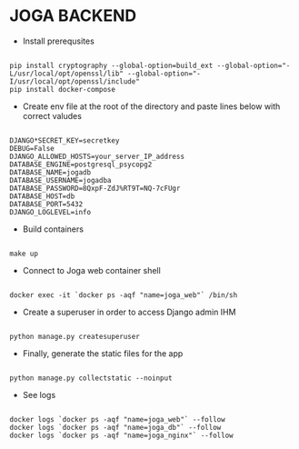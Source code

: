 # JOGA BACKEND

- Install prerequsites

```shell

pip install cryptography --global-option=build_ext --global-option="-L/usr/local/opt/openssl/lib" --global-option="-I/usr/local/opt/openssl/include"
pip install docker-compose

```

- Create env file at the root of the directory and paste lines below with correct valudes

```shell

DJANGO*SECRET_KEY=secretkey
DEBUG=False
DJANGO_ALLOWED_HOSTS=your_server_IP_address
DATABASE_ENGINE=postgresql_psycopg2
DATABASE_NAME=jogadb
DATABASE_USERNAME=jogadba
DATABASE_PASSWORD=8QxpF-ZdJ%RT9T=NQ-7cFUgr
DATABASE_HOST=db
DATABASE_PORT=5432
DJANGO_LOGLEVEL=info

```

- Build containers

```shell

make up

```

- Connect to Joga web container shell

```shell

docker exec -it `docker ps -aqf "name=joga_web"` /bin/sh

```

- Create a superuser in order to access Django admin IHM

```shell

python manage.py createsuperuser

```

- Finally, generate the static files for the app

```shell

python manage.py collectstatic --noinput

```

- See logs

```shell

docker logs `docker ps -aqf "name=joga_web"` --follow
docker logs `docker ps -aqf "name=joga_db"` --follow
docker logs `docker ps -aqf "name=joga_nginx"` --follow

```

